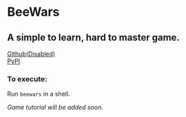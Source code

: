 # BeeWars 

## A simple to learn, hard to master game.

[Github(Disabled)](https://github.com/poyynt/beewars/)  
[PyPI](https://pypi.org/project/beewars)

### To execute:  
Run `beewars` in a shell.  

*Game tutorial will be added soon.*
